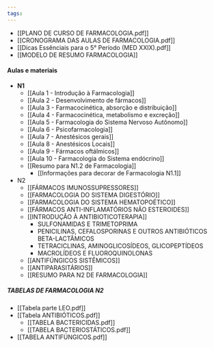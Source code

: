 ```yaml
---
tags:
---
```

- [[PLANO DE CURSO DE FARMACOLOGIA.pdf]]
- [[CRONOGRAMA DAS AULAS DE FARMACOLOGIA.pdf]]
- [[Dicas Essênciais para o 5° Período (MED XXIX).pdf]]
- [[MODELO DE RESUMO FARMACOLOGIA]]
#### Aulas e materiais 
- **N1**
	- [[Aula 1 - Introdução à Farmacologia]]
	- [[Aula 2 - Desenvolvimento de fármacos]]
	- [[Aula 3 - Farmacocinética, absorção e distribuição]]
	- [[Aula 4 - Farmacocinética, metabolismo e excreção]]
	- [[Aula 5 - Farmacologia do Sistema Nervoso Autônomo]]
	- [[Aula 6 - Psicofarmacologia]]
	- [[Aula 7 - Anestésicos gerais]]
	- [[Aula 8 - Anestésicos Locais]]
	- [[Aula 9 - Fármacos oftálmicos]]
	- [[Aula 10 - Farmacologia do Sistema endócrino]]
	- [[Resumo para N1.2 de Farmacologia]]
		- [[Informações para decorar de Farmacologia N1.1]]
- N2
	- [[FÁRMACOS IMUNOSSUPRESSORES]]
	- [[FARMACOLOGIA DO SISTEMA DIGESTÓRIO]]
	- [[FARMACOLOGIA DO SISTEMA HEMATOPOÉTICO]]
	- [[FÁRMACOS ANTI-INFLAMATÓRIOS NÃO ESTEROIDES]]
	- [[INTRODUÇÃO À ANTIBIOTICOTERAPIA]]
		- SULFONAMIDAS E TRIMETOPRIMA
		- PENICILINAS, CEFALOSPORINAS E OUTROS ANTIBIÓTICOS BETA-LACTÂMICOS
		- TETRACICLINAS, AMINOGLICOSÍDEOS, GLICOPEPTÍDEOS
		- MACROLÍDEOS E FLUOROQUINOLONAS
	- [[ANTIFÚNGICOS SISTÊMICOS]]
	- [[ANTIPARASITÁRIOS]]
	- [[RESUMO PARA N2 DE FARMACOLOGIA]]
##### TABELAS DE FARMACOLOGIA N2
- [[Tabela parte LEO.pdf]]
- [[Tabela ANTIBIÓTICOS.pdf]]
	- [[TABELA BACTERICIDAS.pdf]]
	- [[TABELA BACTERIOSTÁTICOS.pdf]]
- [[TABELA ANTIFÚNGICOS.pdf]]